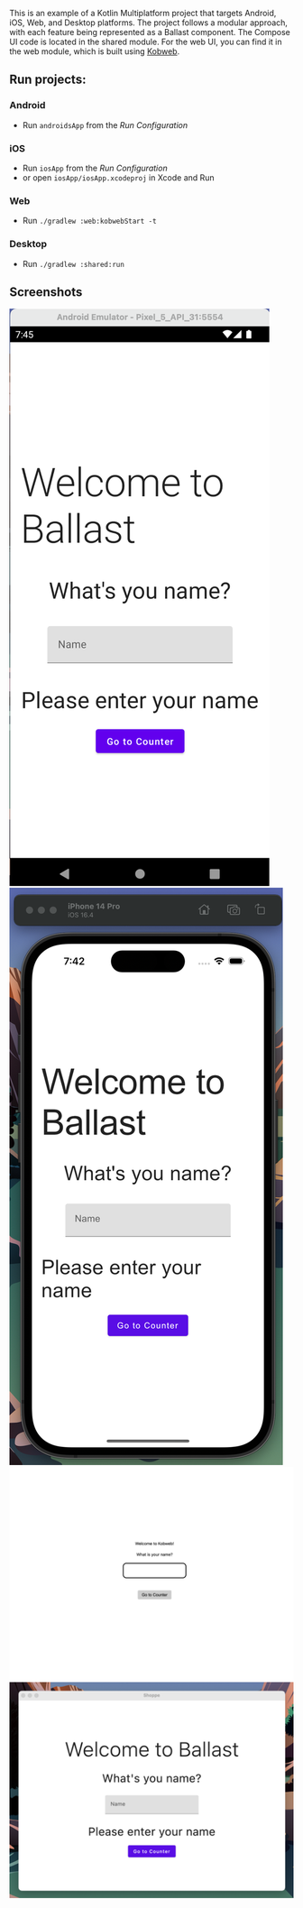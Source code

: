 This is an example of a Kotlin Multiplatform project that targets Android, iOS, Web, and Desktop platforms. The project follows a modular approach, with each feature being represented as a Ballast component. The Compose UI code is located in the shared module. For the web UI, you can find it in the web module, which is built using [Kobweb](https://github.com/varabyte/kobweb).

## Run projects:

### Android
- Run `androidsApp` from the _Run Configuration_

### iOS
- Run `iosApp` from the _Run Configuration_
- or open `iosApp/iosApp.xcodeproj` in Xcode and Run

### Web
- Run `./gradlew :web:kobwebStart -t`

### Desktop
- Run `./gradlew :shared:run`

## Screenshots
![android](./screenshots/android.png)
![ios](./screenshots/ios.png)
![web](./screenshots/web.png)
![desktop](./screenshots/desktop.png)
